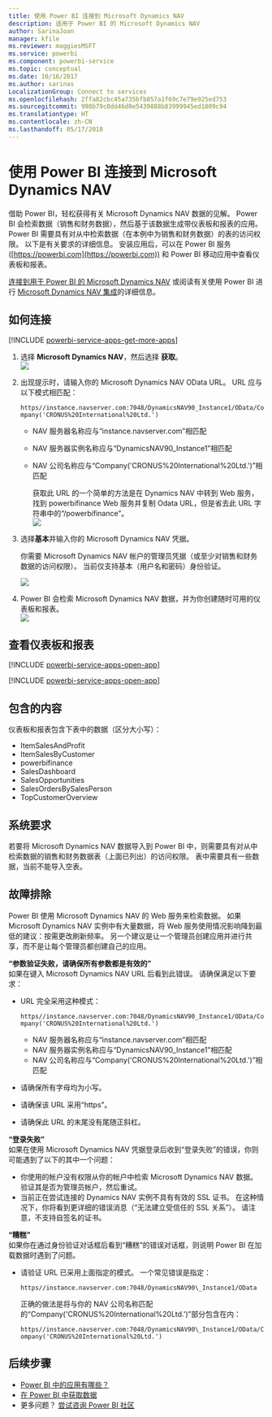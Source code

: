 ```yaml
---
title: 使用 Power BI 连接到 Microsoft Dynamics NAV
description: 适用于 Power BI 的 Microsoft Dynamics NAV
author: SarinaJoan
manager: kfile
ms.reviewer: maggiesMSFT
ms.service: powerbi
ms.component: powerbi-service
ms.topic: conceptual
ms.date: 10/16/2017
ms.author: sarinas
LocalizationGroup: Connect to services
ms.openlocfilehash: 2ffa82cbc45a735bfb857a1f69c7e79e925ed753
ms.sourcegitcommit: 998b79c0dd46d0e5439888b83999945ed1809c94
ms.translationtype: HT
ms.contentlocale: zh-CN
ms.lasthandoff: 05/17/2018
---
```

# <a name="connect-to-microsoft-dynamics-nav-with-power-bi"></a>使用 Power BI 连接到 Microsoft Dynamics NAV
借助 Power BI，轻松获得有关 Microsoft Dynamics NAV 数据的见解。 Power BI 会检索数据（销售和财务数据），然后基于该数据生成带仪表板和报表的应用。 Power BI 需要具有对从中检索数据（在本例中为销售和财务数据）的表的访问权限。 以下是有关要求的详细信息。 安装应用后，可以在 Power BI 服务 ([https://powerbi.com](https://powerbi.com)) 和 Power BI 移动应用中查看仪表板和报表。 

[连接到用于 Power BI 的 Microsoft Dynamics NAV](https://app.powerbi.com/getdata/services/microsoft-dynamics-nav) 或阅读有关使用 Power BI 进行 [Microsoft Dynamics NAV 集成](https://powerbi.microsoft.com/integrations/microsoft-dynamics-nav)的详细信息。

## <a name="how-to-connect"></a>如何连接
[!INCLUDE [powerbi-service-apps-get-more-apps](./includes/powerbi-service-apps-get-more-apps.md)]

1. 选择 **Microsoft Dynamics NAV**，然后选择 **获取**。  
   ![](media/service-connect-to-microsoft-dynamics-nav/mdnav.png)
2. 出现提示时，请输入你的 Microsoft Dynamics NAV OData URL。 URL 应与以下模式相匹配：
   
    `https//instance.navserver.com:7048/DynamicsNAV90_Instance1/OData/Company('CRONUS%20International%20Ltd.')`
   
   * NAV 服务器名称应与“instance.navserver.com”相匹配
   * NAV 服务器实例名称应与“DynamicsNAV90\_Instance1”相匹配
   * NAV 公司名称应与“Company('CRONUS%20International%20Ltd.')”相匹配
     
     获取此 URL 的一个简单的方法是在 Dynamics NAV 中转到 Web 服务，找到 powerbifinance Web 服务并复制 Odata URL，但是省去此 URL 字符串中的“/powerbifinance”。  
     ![](media/service-connect-to-microsoft-dynamics-nav/param.png)
3. 选择**基本**并输入你的 Microsoft Dynamics NAV 凭据。
   
    你需要 Microsoft Dynamics NAV 帐户的管理员凭据（或至少对销售和财务数据的访问权限）。  当前仅支持基本（用户名和密码）身份验证。
   
    ![](media/service-connect-to-microsoft-dynamics-nav/creds.png)
4. Power BI 会检索 Microsoft Dynamics NAV 数据，并为你创建随时可用的仪表板和报表。   
   ![](media/service-connect-to-microsoft-dynamics-nav/dashboard.png)

## <a name="view-the-dashboard-and-reports"></a>查看仪表板和报表
[!INCLUDE [powerbi-service-apps-open-app](./includes/powerbi-service-apps-open-app.md)]

[!INCLUDE [powerbi-service-apps-open-app](./includes/powerbi-service-apps-what-now.md)]

## <a name="whats-included"></a>包含的内容
仪表板和报表包含下表中的数据（区分大小写）：  

* ItemSalesAndProfit  
* ItemSalesByCustomer  
* powerbifinance  
* SalesDashboard  
* SalesOpportunities  
* SalesOrdersBySalesPerson  
* TopCustomerOverview  

## <a name="system-requirements"></a>系统要求
若要将 Microsoft Dynamics NAV 数据导入到 Power BI 中，则需要具有对从中检索数据的销售和财务数据表（上面已列出）的访问权限。 表中需要具有一些数据，当前不能导入空表。

## <a name="troubleshooting"></a>故障排除
Power BI 使用 Microsoft Dynamics NAV 的 Web 服务来检索数据。 如果 Microsoft Dynamics NAV 实例中有大量数据，将 Web 服务使用情况影响降到最低的建议：按需更改刷新频率。 另一个建议是让一个管理员创建应用并进行共享，而不是让每个管理员都创建自己的应用。

**“参数验证失败，请确保所有参数都是有效的”**  
如果在键入 Microsoft Dynamics NAV URL 后看到此错误。 请确保满足以下要求：

* URL 完全采用这种模式：
  
    `https//instance.navserver.com:7048/DynamicsNAV90_Instance1/OData/Company('CRONUS%20International%20Ltd.')`
  
  * NAV 服务器名称应与“instance.navserver.com”相匹配
  * NAV 服务器实例名称应与“DynamicsNAV90\_Instance1”相匹配
  * NAV 公司名称应与“Company('CRONUS%20International%20Ltd.')”相匹配
* 请确保所有字母均为小写。  
* 请确保该 URL 采用“https”。  
* 请确保此 URL 的末尾没有尾随正斜杠。

**“登录失败”**  
如果在使用 Microsoft Dynamics NAV 凭据登录后收到“登录失败”的错误，你则可能遇到了以下的其中一个问题：

* 你使用的帐户没有权限从你的帐户中检索 Microsoft Dynamics NAV 数据。 验证其是否为管理员帐户，然后重试。
* 当前正在尝试连接的 Dynamics NAV 实例不具有有效的 SSL 证书。 在这种情况下，你将看到更详细的错误消息（“无法建立受信任的 SSL 关系”）。 请注意，不支持自签名的证书。

**“糟糕”**  
如果你在通过身份验证对话框后看到“糟糕”的错误对话框，则说明 Power BI 在加载数据时遇到了问题。

* 请验证 URL 已采用上面指定的模式。 一个常见错误是指定：
  
    `https//instance.navserver.com:7048/DynamicsNAV90\_Instance1/OData`
  
    正确的做法是将与你的 NAV 公司名称匹配的“Company('CRONUS%20International%20Ltd.')”部分包含在内：
  
    `https//instance.navserver.com:7048/DynamicsNAV90\_Instance1/OData/Company('CRONUS%20International%20Ltd.')`

## <a name="next-steps"></a>后续步骤
* [Power BI 中的应用有哪些？](service-install-use-apps.md)
* [在 Power BI 中获取数据](service-get-data.md)
* 更多问题？ [尝试咨询 Power BI 社区](http://community.powerbi.com/)

